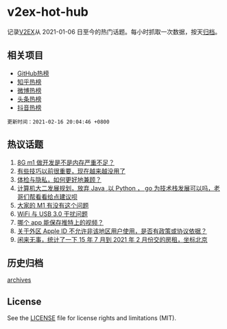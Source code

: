 # v2ex-hot-hub

 记录[V2EX](https://www.v2ex.com/)从 2021-01-06 日至今的热门话题。每小时抓取一次数据，按天[归档](archives)。
 
 ## 相关项目

- [GitHub热榜](https://github.com/lonnyzhang423/github-hot-hub)
- [知乎热榜](https://github.com/lonnyzhang423/zhihu-hot-hub)
- [微博热榜](https://github.com/lonnyzhang423/weibo-hot-hub)
- [头条热榜](https://github.com/lonnyzhang423/toutiao-hot-hub)
- [抖音热榜](https://github.com/lonnyzhang423/douyin-hot-hub)


 `更新时间：2021-02-16 20:04:46 +0800`

## 热议话题

1. [8G m1 做开发是不是内存严重不足？](https://www.v2ex.com/t/753454)
1. [有些技巧以前很重要，现在越来越没用了](https://www.v2ex.com/t/753483)
1. [体检与隐私，如何更好地兼顾？](https://www.v2ex.com/t/753499)
1. [计算机大二发展规划，放弃 Java ,以 Python ， go 为技术栈发展可以吗，老哥们帮看看给点建议呗](https://www.v2ex.com/t/753564)
1. [大家的 M1 有没有这个问题](https://www.v2ex.com/t/753441)
1. [WiFi 与 USB 3.0 干扰问题](https://www.v2ex.com/t/753485)
1. [哪个 app 能保存推特上的视频？](https://www.v2ex.com/t/753518)
1. [关于外区 Apple ID 不允许非该地区用户使用，是否有政策或协议依据？](https://www.v2ex.com/t/753464)
1. [闲来无事，统计了一下 15 年 7 月到 2021 年 2 月份交的房租，坐标北京](https://www.v2ex.com/t/753456)

## 历史归档

[archives](archives)

## License

See the [LICENSE](LICENSE) file for license rights and limitations (MIT).
